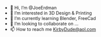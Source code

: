 - 👋 Hi, I’m @JoeErdman
- 👀 I’m interested in 3D Design & Printing
- 🌱 I’m currently learning Blender, FreeCad
- 💞️ I’m looking to collaborate on ...
- 📫 How to reach me KirbyDude@aol.com

<!---
JoeErdman/JoeErdman is a ✨ special ✨ repository because its `README.md` (this file) appears on your GitHub profile.
You can click the Preview link to take a look at your changes.
--->
